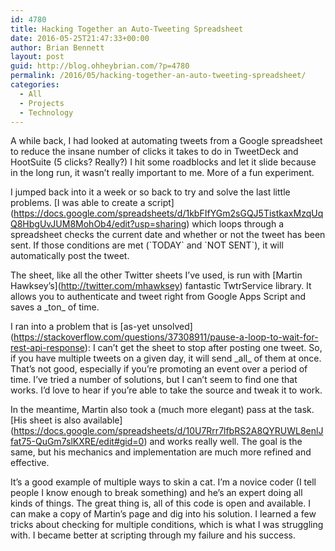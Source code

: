 ```yaml
---
id: 4780
title: Hacking Together an Auto-Tweeting Spreadsheet
date: 2016-05-25T21:47:33+00:00
author: Brian Bennett
layout: post
guid: http://blog.ohheybrian.com/?p=4780
permalink: /2016/05/hacking-together-an-auto-tweeting-spreadsheet/
categories:
  - All
  - Projects
  - Technology
---
```

A while back, I had looked at automating tweets from a Google spreadsheet to reduce the insane number of clicks it takes to do in TweetDeck and HootSuite (5 clicks? Really?) I hit some roadblocks and let it slide because in the long run, it wasn&#8217;t really important to me. More of a fun experiment.

I jumped back into it a week or so back to try and solve the last little problems. \[I was able to create a script\](https://docs.google.com/spreadsheets/d/1kbFIfYGm2sGQJ5TistkaxMzqUqQ8HbgUvJUM8MohOb4/edit?usp=sharing) which loops through a spreadsheet checks the current date and whether or not the tweet has been sent. If those conditions are met (\`TODAY\` and \`NOT SENT\`), it will automatically post the tweet. 

The sheet, like all the other Twitter sheets I&#8217;ve used, is run with \[Martin Hawksey&#8217;s\](http://twitter.com/mhawksey) fantastic TwtrService library. It allows you to authenticate and tweet right from Google Apps Script and saves a \_ton\_ of time.

I ran into a problem that is \[as-yet unsolved\](https://stackoverflow.com/questions/37308911/pause-a-loop-to-wait-for-rest-api-response): I can&#8217;t get the sheet to stop after posting one tweet. So, if you have multiple tweets on a given day, it will send \_all\_ of them at once. That&#8217;s not good, especially if you&#8217;re promoting an event over a period of time. I&#8217;ve tried a number of solutions, but I can&#8217;t seem to find one that works. I&#8217;d love to hear if you&#8217;re able to take the source and tweak it to work.

In the meantime, Martin also took a (much more elegant) pass at the task. \[His sheet is also available\](https://docs.google.com/spreadsheets/d/10U7Rrr7lfbRS2A8QYRUWL8enlJfat75-QuGm7slKXRE/edit#gid=0) and works really well. The goal is the same, but his mechanics and implementation are much more refined and effective.

It&#8217;s a good example of multiple ways to skin a cat. I&#8217;m a novice coder (I tell people I know enough to break something) and he&#8217;s an expert doing all kinds of things. The great thing is, all of this code is open and available. I can make a copy of Martin&#8217;s page and dig into his solution. I learned a few tricks about checking for multiple conditions, which is what I was struggling with. I became better at scripting through my failure and his success.